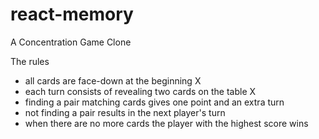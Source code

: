# react-memory
A Concentration Game Clone

The rules
- all cards are face-down at the beginning X
- each turn consists of revealing two cards on the table X
- finding a pair matching cards gives one point and an extra turn
- not finding a pair results in the next player's turn
- when there are no more cards the player with the highest score wins